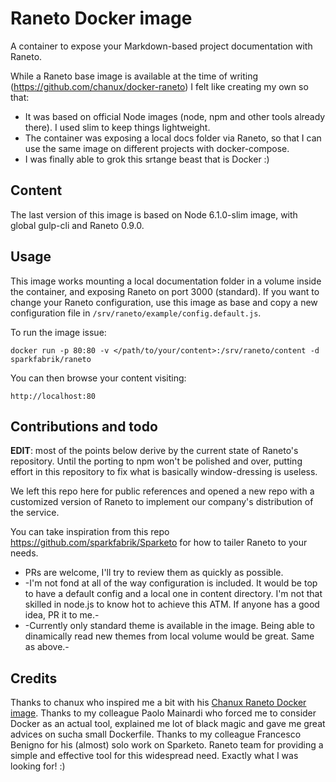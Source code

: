 # Raneto Docker image

A container to expose your Markdown-based project documentation with Raneto.

While a Raneto base image is available at the time of writing (https://github.com/chanux/docker-raneto) I felt like creating my own so that:

* It was based on official Node images (node, npm and other tools already there). I used slim to keep things lightweight.
* The container was exposing a local docs folder via Raneto, so that I can use the same image on different projects with docker-compose.
* I was finally able to grok this srtange beast that is Docker :)

## Content

The last version of this image is based on Node 6.1.0-slim image, with global gulp-cli and Raneto 0.9.0.

## Usage

This image works mounting a local documentation folder in a volume inside the container, and exposing Raneto on port 3000 (standard).
If you want to change your Raneto configuration, use this image as base and copy a new configuration file in `/srv/raneto/example/config.default.js`.

To run the image issue:

`docker run -p 80:80 -v </path/to/your/content>:/srv/raneto/content -d sparkfabrik/raneto`

You can then browse your content visiting:

    http://localhost:80

## Contributions and todo

**EDIT**: most of the points below derive by the current state of Raneto's repository. Until the porting to npm won't be polished and over, putting effort in this repository to fix what is basically window-dressing is useless.

We left this repo here for public references and opened a new repo with a customized version of Raneto to implement our company's distribution of the service.

You can take inspiration from this repo https://github.com/sparkfabrik/Sparketo for how to tailer Raneto to your needs.

* PRs are welcome, I'll try to review them as quickly as possible.
* -I'm not fond at all of the way configuration is included. It would be top to have a default config and a local one in content directory. I'm not that skilled in node.js to know hot to achieve this ATM. If anyone has a good idea, PR it to me.-
* -Currently only standard theme is available in the image. Being able to dinamically read new themes from local volume would be great. Same as above.-

## Credits

Thanks to chanux who inspired me a bit with his [Chanux Raneto Docker image](https://github.com/chanux/docker-raneto).
Thanks to my colleague Paolo Mainardi who forced me to consider Docker as an actual tool, explained me lot of black magic and gave me great advices on sucha small Dockerfile.
Thanks to my colleague Francesco Benigno for his (almost) solo work on Sparketo.
Raneto team for providing a simple and effective tool for this widespread need. Exactly what I was looking for! :)
